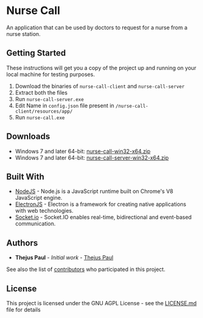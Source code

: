 # Nurse Call

An application that can be used by doctors to request for a nurse from a nurse station.

## Getting Started

These instructions will get you a copy of the project up and running on your local machine for testing purposes.

1. Download the binaries of ```nurse-call-client``` and ```nurse-call-server```
2. Extract both the files
3. Run ```nurse-call-server.exe```
4. Edit Name in ```config.json``` file present in ```/nurse-call-client/resources/app/```
5. Run ```nurse-call.exe```

## Downloads

* Windows 7 and later 64-bit: [nurse-call-win32-x64.zip](https://github.com/Thejus-Paul/Nurse-Call/blob/master/nurse-call-client/binaries/nurse-call-win32-x64.zip)
* Windows 7 and later 64-bit: [nurse-call-server-win32-x64.zip](https://github.com/Thejus-Paul/Nurse-Call/blob/master/nurse-call-server/binaries/nurse-call-server-win32-x64.zip)

## Built With

* [NodeJS](https://nodejs.org/en/) - Node.js is a JavaScript runtime built on Chrome's V8 JavaScript engine.
* [ElectronJS](https://www.electronjs.org/) - Electron is a framework for creating native applications with web technologies.
* [Socket.io](https://socket.io/) - Socket.IO enables real-time, bidirectional and event-based communication.

## Authors

* **Thejus Paul** - *Initial work* - [Thejus Paul](https://github.com/Thejus-Paul)

See also the list of [contributors](https://github.com/your/project/contributors) who participated in this project.

## License

This project is licensed under the GNU AGPL License - see the [LICENSE.md](LICENSE.md) file for details

